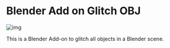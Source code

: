 # Blender Add on Glitch OBJ

![img](https://github.com/hanswillem/Blender_Add-on_Glitch_OBJ/blob/master/add-on_example.png)

This is a Blender Add-on to glitch all objects in a Blender scene.

